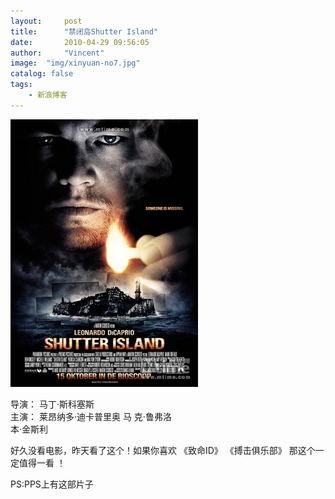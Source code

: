 ```yaml
---
layout:     post
title:      "禁闭岛Shutter Island"
date:       2010-04-29 09:56:05
author:     "Vincent"
image:  "img/xinyuan-no7.jpg"
catalog: false
tags:
    - 新浪博客
---
```



![/img/sinablog/6d9afefabebdf5cd152835b4bb089f70.jpeg](/img/sinablog/6d9afefabebdf5cd152835b4bb089f70.jpeg)



导演： 马丁·斯科塞斯  
主演： 莱昂纳多·迪卡普里奥 马 克·鲁弗洛  
本·金斯利  



好久没看电影，昨天看了这个！如果你喜欢 《致命ID》 《搏击俱乐部》 那这个一定值得一看 ！
 
PS:PPS上有这部片子








